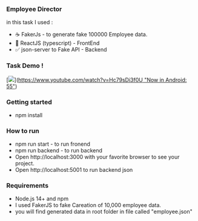 ### Employee Director

in this task I used :

- ☕ FakerJs - to generate fake 100000 Employee data.
- 💨 ReactJS (typescript) - FrontEnd
- ✅ json-server to Fake API - Backend

### Task Demo !

[<img style="max-width:500px" src="https://cdn.loom.com/sessions/thumbnails/15232ce80a92460f98e34dd0df4016a7-with-play.gif">]([https://www.youtube.com/watch?v=Hc79sDi3f0U "Now in Android: 55"](https://www.loom.com/share/15232ce80a92460f98e34dd0df4016a7)) 

### Getting started

- npm install

### How to run

- npm run start - to run fronend
- npm run backend - to run backend
- Open http://localhost:3000 with your favorite browser to see your project.
- Open http://localhost:5001 to run backend json

### Requirements

- Node.js 14+ and npm
- I used FakerJS to fake Careation of 10,000  employee data.
- you will find generated data in root folder in file called "employee.json"




